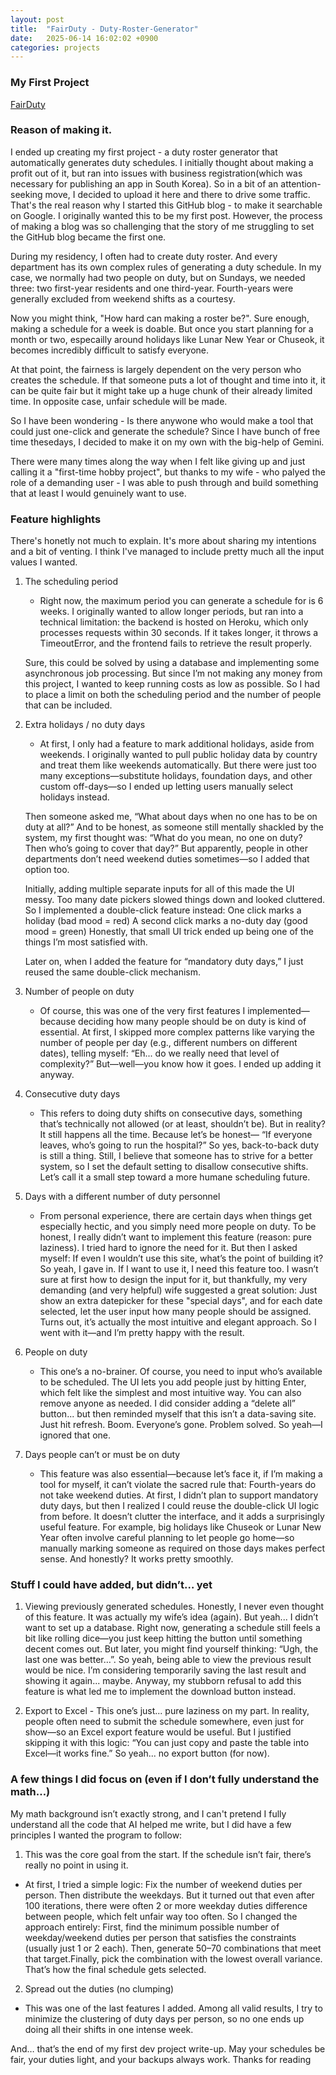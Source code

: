 ```yaml
---
layout: post
title:  "FairDuty - Duty-Roster-Generator"
date:   2025-06-14 16:02:02 +0900
categories: projects
---
```

### My First Project
[FairDuty](https://fairduty.work)

### Reason of making it.

I ended up creating my first project - a duty roster generator that automatically generates duty schedules. I initially thought about making a profit out of it, but ran into issues with business registration(which was necessary for publishing an app in South Korea). So in a bit of an attention-seeking move, I decided to upload it here and there to drive some traffic. That's the real reason why I started this GitHub blog - to make it searchable on Google. I originally wanted this to be my first post. However, the process of making a blog was so challenging that the story of me struggling to set the GitHub blog became the first one. 

During my residency, I often had to create duty roster. And every department has its own complex rules of generating a duty schedule. In my case, we normally had two people on duty, but on Sundays, we needed three: two first-year residents and one third-year. Fourth-years were generally excluded from weekend shifts as a courtesy.

Now you might think, "How hard can making a roster be?". Sure enough, making a schedule for a week is doable. But once you start planning for a month or two, especailly around holidays like Lunar New Year or Chuseok, it becomes incredibly difficult to satisfy everyone.

At that point, the fairness is largely dependent on the very person who creates the schedule. If that someone puts a lot of thought and time into it, it can be quite fair but it might take up a huge chunk of their already limited time. In opposite case, unfair schedule will be made.

So I have been wondering - Is there anywone who would make a tool that could just one-click and generate the schedule? Since I have bunch of free time thesedays, I decided to make it on my own with the big-help of Gemini.

There were many times along the way when I felt like giving up and just calling it a "first-time hobby project", but thanks to my wife - who palyed the role of a demanding user - I was able to push through and build something that at least I would genuinely want to use.


### Feature highlights
There's honetly not much to explain. It's more about sharing my intentions and a bit of venting. I think I've managed to include pretty much all the input values I wanted.

1. The scheduling period
    - Right now, the maximum period you can generate a schedule for is 6 weeks. I originally wanted to allow longer periods, but ran into a technical limitation: the backend is hosted on Heroku, which only processes requests within 30 seconds. If it takes longer, it throws a TimeoutError, and the frontend fails to retrieve the result properly.
    
    Sure, this could be solved by using a database and implementing some asynchronous job processing. But since I’m not making any money from this project, I wanted to keep running costs as low as possible. So I had to place a limit on both the scheduling period and the number of people that can be included.

2. Extra holidays / no duty days
    - At first, I only had a feature to mark additional holidays, aside from weekends. I originally wanted to pull public holiday data by country and treat them like weekends automatically. But there were just too many exceptions—substitute holidays, foundation days, and other custom off-days—so I ended up letting users manually select holidays instead.

    Then someone asked me, “What about days when no one has to be on duty at all?”
    And to be honest, as someone still mentally shackled by the system, my first thought was:
        “What do you mean, no one on duty? Then who’s going to cover that day?”
    But apparently, people in other departments don’t need weekend duties sometimes—so I added that option too.

    Initially, adding multiple separate inputs for all of this made the UI messy. Too many date pickers slowed things down and looked cluttered. So I implemented a double-click feature instead:
    One click marks a holiday (bad mood = red)
    A second click marks a no-duty day (good mood = green)
    Honestly, that small UI trick ended up being one of the things I’m most satisfied with.

    Later on, when I added the feature for “mandatory duty days,” I just reused the same double-click mechanism.

3. Number of people on duty
    - Of course, this was one of the very first features I implemented—because deciding how many people should be on duty is kind of essential.
    At first, I skipped more complex patterns like varying the number of people per day (e.g., different numbers on different dates), telling myself:
    “Eh... do we really need that level of complexity?”
    But—well—you know how it goes. I ended up adding it anyway.

4. Consecutive duty days
    - This refers to doing duty shifts on consecutive days, something that’s technically not allowed (or at least, shouldn’t be). But in reality? It still happens all the time.
    Because let’s be honest—
    “If everyone leaves, who’s going to run the hospital?”
    So yes, back-to-back duty is still a thing.
    Still, I believe that someone has to strive for a better system, so I set the default setting to disallow consecutive shifts.
    Let’s call it a small step toward a more humane scheduling future. 

5. Days with a different number of duty personnel 
    - From personal experience, there are certain days when things get especially hectic, and you simply need more people on duty. To be honest, I really didn’t want to implement this feature (reason: pure laziness). I tried hard to ignore the need for it. But then I asked myself: If even I wouldn’t use this site, what’s the point of building it? So yeah, I gave in. If I want to use it, I need this feature too.
    I wasn’t sure at first how to design the input for it, but thankfully, my very demanding (and very helpful) wife suggested a great solution: Just show an extra datepicker for these "special days", and for each date selected, let the user input how many people should be assigned. Turns out, it’s actually the most intuitive and elegant approach. So I went with it—and I’m pretty happy with the result.

6. People on duty
    - This one’s a no-brainer. Of course, you need to input who’s available to be scheduled. The UI lets you add people just by hitting Enter, which felt like the simplest and most intuitive way. You can also remove anyone as needed. I did consider adding a “delete all” button... but then reminded myself that this isn’t a data-saving site. Just hit refresh. Boom. Everyone’s gone. Problem solved. So yeah—I ignored that one.

7.  Days people can’t or must be on duty
    - This feature was also essential—because let’s face it, if I’m making a tool for myself, it can’t violate the sacred rule that:
    Fourth-years do not take weekend duties. At first, I didn’t plan to support mandatory duty days, but then I realized I could reuse the double-click UI logic from before. It doesn’t clutter the interface, and it adds a surprisingly useful feature. For example, big holidays like Chuseok or Lunar New Year often involve careful planning to let people go home—so manually marking someone as required on those days makes perfect sense.
    And honestly? It works pretty smoothly.


### Stuff I could have added, but didn’t… yet
1.  Viewing previously generated schedules. Honestly, I never even thought of this feature. It was actually my wife’s idea (again). But yeah... I didn’t want to set up a database. Right now, generating a schedule still feels a bit like rolling dice—you just keep hitting the button until something decent comes out. But later, you might find yourself thinking: “Ugh, the last one was better…”. So yeah, being able to view the previous result would be nice. I’m considering temporarily saving the last result and showing it again... maybe. Anyway, my stubborn refusal to add this feature is what led me to implement the download button instead.

2. Export to Excel - This one’s just... pure laziness on my part. In reality, people often need to submit the schedule somewhere, even just for show—so an Excel export feature would be useful. But I justified skipping it with this logic: “You can just copy and paste the table into Excel—it works fine.” So yeah... no export button (for now).

### A few things I did focus on (even if I don’t fully understand the math…)
My math background isn’t exactly strong, and I can't pretend I fully understand all the code that AI helped me write,
but I did have a few principles I wanted the program to follow:

1. This was the core goal from the start. If the schedule isn’t fair, there’s really no point in using it.
 - At first, I tried a simple logic: Fix the number of weekend duties per person. Then distribute the weekdays. But it turned out that even after 100 iterations, there were often 2 or more weekday duties difference between people, which felt unfair way too often. So I changed the approach entirely: First, find the minimum possible number of weekday/weekend duties per person that satisfies the constraints (usually just 1 or 2 each). Then, generate 50–70 combinations that meet that target.Finally, pick the combination with the lowest overall variance. That’s how the final schedule gets selected.

2. Spread out the duties (no clumping)
 - This was one of the last features I added.
Among all valid results, I try to minimize the clustering of duty days per person, so no one ends up doing all their shifts in one intense week.

And… that’s the end of my first dev project write-up.
May your schedules be fair, your duties light, and your backups always work. Thanks for reading